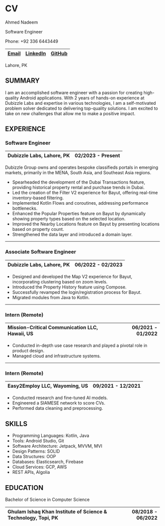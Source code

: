 # CV

Ahmed Nadeem

Software Engineer

Phone: +92 336 6443449

|[Email](mailto:ahmed210899@gmail.com)|[LinkedIn](https://www.linkedin.com/in/vhmn/)|[GitHub](https://github.com/vhmvd)|
|---|---|---|

Lahore, PK

## SUMMARY

I am an accomplished software engineer with a passion for creating high-quality Android applications. With 2 years of hands-on experience at Dubizzle Labs and expertise in various technologies, I am a self-motivated problem solver dedicated to delivering top-quality solutions. I am excited to take on new challenges that allow me to make a positive impact.  

## EXPERIENCE

### Software Engineer

|Dubizzle Labs, Lahore, PK|02/2023 - Present|
|:---|---:|

Dubizzle Group owns and operates bespoke classifieds portals in emerging markets, primarily in the MENA, South Asia, and Southeast Asia regions.

- Spearheaded the development of the Dubai Transactions feature, providing historical property rental and purchase trends in Dubai.
- Led the creation of the Filter V2 experience for Bayut, offering real-time inventory-based filtering.
- Implemented Kotlin Flows and coroutines, addressing performance bottlenecks.
- Enhanced the Popular Properties feature on Bayut by dynamically showing property types based on the selected location.
- Improved the Nearby Locations feature on Bayut by presenting locations based on property count.
- Strengthened the data layer and introduced a domain layer.

***

### Associate Software Engineer

|Dubizzle Labs, Lahore, PK|06/2022 - 02/2023|
|:---|---:|

- Designed and developed the Map V2 experience for Bayut, incorporating clustering based on zoom levels.
- Introduced the Property History feature using Compose.
- Successfully revamped the login/registration process for Bayut.
- Migrated modules from Java to Kotlin.

***

### Intern (Remote)

|Mission-Critical Communication LLC, ‎Hawaii, US|06/2021 - 01/2022|
|:---|---:|

- Conducted in-depth use case research and played a pivotal role in product design.
- Managed cloud and infrastructure systems.

***

### Intern (Remote)

|Easy2Employ LLC, Wayoming, US|09/2021 - 12/2021|
|:---|---:|

- Conducted research and fine-tuned AI models.
- Engineered a SIAMESE network to score CVs.
- Performed data cleaning and preprocessing.

## SKILLS

- Programming Languages: Kotlin, Java
- Tools: Android Studio, Git
- Software Architecture: Jetpack, MVVM, MVI
- Design Patterns: SOLID
- Data Structures: OOP
- Databases: Elasticsearch, Firebase
- Cloud Services: GCP, AWS
- REST APIs, Algolia

## EDUCATION

Bachelor of Science in Computer Science

|Ghulam Ishaq Khan Institute of Science & Technology, Topi, PK|08/2018 - 06/2022|
|:---|---:|
